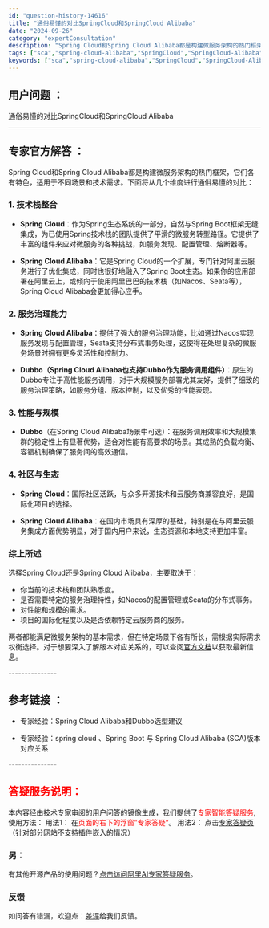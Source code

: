 ```yaml
---
id: "question-history-14616"
title: "通俗易懂的对比SpringCloud和SpringCloud Alibaba"
date: "2024-09-26"
category: "expertConsultation"
description: "Spring Cloud和Spring Cloud Alibaba都是构建微服务架构的热门框架，它们各有特色，适用于不同场景和技术需求。下面将从几个维度进行通俗易懂的对比：### 1. 技术栈整合- **Spring Cloud**：作为Spring生态系统的一部分，自然与Spring Boot框架"
tags: ["sca","spring-cloud-alibaba","SpringCloud","SpringCloud-Alibaba","对比","通俗易懂"]
keywords: ["sca","spring-cloud-alibaba","SpringCloud","SpringCloud-Alibaba","对比","通俗易懂"]
---
```


## 用户问题 ： 
 通俗易懂的对比SpringCloud和SpringCloud Alibaba  

---------------
## 专家官方解答 ：

Spring Cloud和Spring Cloud Alibaba都是构建微服务架构的热门框架，它们各有特色，适用于不同场景和技术需求。下面将从几个维度进行通俗易懂的对比：

### 1. 技术栈整合
- **Spring Cloud**：作为Spring生态系统的一部分，自然与Spring Boot框架无缝集成，为已使用Spring技术栈的团队提供了平滑的微服务转型路径。它提供了丰富的组件来应对微服务的各种挑战，如服务发现、配置管理、熔断器等。
  
- **Spring Cloud Alibaba**：它是Spring Cloud的一个扩展，专门针对阿里云服务进行了优化集成，同时也很好地融入了Spring Boot生态。如果你的应用部署在阿里云上，或倾向于使用阿里巴巴的技术栈（如Nacos、Seata等），Spring Cloud Alibaba会更加得心应手。

### 2. 服务治理能力
- **Spring Cloud Alibaba**：提供了强大的服务治理功能，比如通过Nacos实现服务发现与配置管理，Seata支持分布式事务处理，这使得在处理复杂的微服务场景时拥有更多灵活性和控制力。
  
- **Dubbo（Spring Cloud Alibaba也支持Dubbo作为服务调用组件）**：原生的Dubbo专注于高性能服务调用，对于大规模服务部署尤其友好，提供了细致的服务治理策略，如服务分组、版本控制，以及优秀的性能表现。

### 3. 性能与规模
- **Dubbo**（在Spring Cloud Alibaba场景中可选）：在服务调用效率和大规模集群的稳定性上有显著优势，适合对性能有高要求的场景。其成熟的负载均衡、容错机制确保了服务间的高效通信。

### 4. 社区与生态
- **Spring Cloud**：国际社区活跃，与众多开源技术和云服务商兼容良好，是国际化项目的选择。
  
- **Spring Cloud Alibaba**：在国内市场具有深厚的基础，特别是在与阿里云服务集成方面优势明显，对于国内用户来说，生态资源和本地支持更加丰富。

### 综上所述
选择Spring Cloud还是Spring Cloud Alibaba，主要取决于：
- 你当前的技术栈和团队熟悉度。
- 是否需要特定的服务治理特性，如Nacos的配置管理或Seata的分布式事务。
- 对性能和规模的需求。
- 项目的国际化程度以及是否依赖特定云服务商的服务。

两者都能满足微服务架构的基本需求，但在特定场景下各有所长，需根据实际需求权衡选择。对于想要深入了解版本对应关系的，可以查阅[官方文档](https://sca.aliyun.com/docs/2023/overview/version-explain/)以获取最新信息。


<font color="#949494">---------------</font> 


## 参考链接 ：

* 专家经验：Spring Cloud Alibaba和Dubbo选型建议 
 
 * 专家经验：spring cloud 、Spring Boot 与 Spring Cloud Alibaba (SCA)版本对应关系 


 <font color="#949494">---------------</font> 
 


## <font color="#FF0000">答疑服务说明：</font> 

本内容经由技术专家审阅的用户问答的镜像生成，我们提供了<font color="#FF0000">专家智能答疑服务</font>,使用方法：
用法1： 在<font color="#FF0000">页面的右下的浮窗”专家答疑“</font>。
用法2： 点击[专家答疑页](https://answer.opensource.alibaba.com/docs/intro)（针对部分网站不支持插件嵌入的情况）
### 另：


有其他开源产品的使用问题？[点击访问阿里AI专家答疑服务](https://answer.opensource.alibaba.com/docs/intro)。
### 反馈
如问答有错漏，欢迎点：[差评](https://ai.nacos.io/user/feedbackByEnhancerGradePOJOID?enhancerGradePOJOId=14617)给我们反馈。
